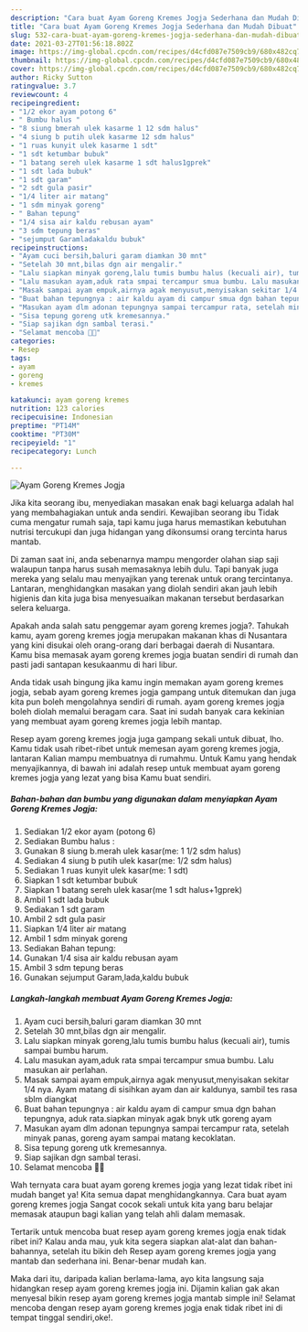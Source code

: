 ```yaml
---
description: "Cara buat Ayam Goreng Kremes Jogja Sederhana dan Mudah Dibuat"
title: "Cara buat Ayam Goreng Kremes Jogja Sederhana dan Mudah Dibuat"
slug: 532-cara-buat-ayam-goreng-kremes-jogja-sederhana-dan-mudah-dibuat
date: 2021-03-27T01:56:18.802Z
image: https://img-global.cpcdn.com/recipes/d4cfd087e7509cb9/680x482cq70/ayam-goreng-kremes-jogja-foto-resep-utama.jpg
thumbnail: https://img-global.cpcdn.com/recipes/d4cfd087e7509cb9/680x482cq70/ayam-goreng-kremes-jogja-foto-resep-utama.jpg
cover: https://img-global.cpcdn.com/recipes/d4cfd087e7509cb9/680x482cq70/ayam-goreng-kremes-jogja-foto-resep-utama.jpg
author: Ricky Sutton
ratingvalue: 3.7
reviewcount: 4
recipeingredient:
- "1/2 ekor ayam potong 6"
- " Bumbu halus "
- "8 siung bmerah ulek kasarme 1 12 sdm halus"
- "4 siung b putih ulek kasarme 12 sdm halus"
- "1 ruas kunyit ulek kasarme 1 sdt"
- "1 sdt ketumbar bubuk"
- "1 batang sereh ulek kasarme 1 sdt halus1gprek"
- "1 sdt lada bubuk"
- "1 sdt garam"
- "2 sdt gula pasir"
- "1/4 liter air matang"
- "1 sdm minyak goreng"
- " Bahan tepung"
- "1/4 sisa air kaldu rebusan ayam"
- "3 sdm tepung beras"
- "sejumput Garamladakaldu bubuk"
recipeinstructions:
- "Ayam cuci bersih,baluri garam diamkan 30 mnt"
- "Setelah 30 mnt,bilas dgn air mengalir."
- "Lalu siapkan minyak goreng,lalu tumis bumbu halus (kecuali air), tumis sampai bumbu harum."
- "Lalu masukan ayam,aduk rata smpai tercampur smua bumbu. Lalu masukan air perlahan."
- "Masak sampai ayam empuk,airnya agak menyusut,menyisakan sekitar 1/4 nya. Ayam matang di sisihkan ayam dan air kaldunya, sambil tes rasa sblm diangkat"
- "Buat bahan tepungnya : air kaldu ayam di campur smua dgn bahan tepungnya, aduk rata.siapkan minyak agak bnyk utk goreng ayam"
- "Masukan ayam dlm adonan tepungnya sampai tercampur rata, setelah minyak panas, goreng ayam sampai matang kecoklatan."
- "Sisa tepung goreng utk kremesannya."
- "Siap sajikan dgn sambal terasi."
- "Selamat mencoba 🙏😊"
categories:
- Resep
tags:
- ayam
- goreng
- kremes

katakunci: ayam goreng kremes 
nutrition: 123 calories
recipecuisine: Indonesian
preptime: "PT14M"
cooktime: "PT30M"
recipeyield: "1"
recipecategory: Lunch

---
```



![Ayam Goreng Kremes Jogja](https://img-global.cpcdn.com/recipes/d4cfd087e7509cb9/680x482cq70/ayam-goreng-kremes-jogja-foto-resep-utama.jpg)

Jika kita seorang ibu, menyediakan masakan enak bagi keluarga adalah hal yang membahagiakan untuk anda sendiri. Kewajiban seorang ibu Tidak cuma mengatur rumah saja, tapi kamu juga harus memastikan kebutuhan nutrisi tercukupi dan juga hidangan yang dikonsumsi orang tercinta harus mantab.

Di zaman  saat ini, anda sebenarnya mampu mengorder olahan siap saji walaupun tanpa harus susah memasaknya lebih dulu. Tapi banyak juga mereka yang selalu mau menyajikan yang terenak untuk orang tercintanya. Lantaran, menghidangkan masakan yang diolah sendiri akan jauh lebih higienis dan kita juga bisa menyesuaikan makanan tersebut berdasarkan selera keluarga. 



Apakah anda salah satu penggemar ayam goreng kremes jogja?. Tahukah kamu, ayam goreng kremes jogja merupakan makanan khas di Nusantara yang kini disukai oleh orang-orang dari berbagai daerah di Nusantara. Kamu bisa memasak ayam goreng kremes jogja buatan sendiri di rumah dan pasti jadi santapan kesukaanmu di hari libur.

Anda tidak usah bingung jika kamu ingin memakan ayam goreng kremes jogja, sebab ayam goreng kremes jogja gampang untuk ditemukan dan juga kita pun boleh mengolahnya sendiri di rumah. ayam goreng kremes jogja boleh diolah memalui beragam cara. Saat ini sudah banyak cara kekinian yang membuat ayam goreng kremes jogja lebih mantap.

Resep ayam goreng kremes jogja juga gampang sekali untuk dibuat, lho. Kamu tidak usah ribet-ribet untuk memesan ayam goreng kremes jogja, lantaran Kalian mampu membuatnya di rumahmu. Untuk Kamu yang hendak menyajikannya, di bawah ini adalah resep untuk membuat ayam goreng kremes jogja yang lezat yang bisa Kamu buat sendiri.

<!--inarticleads1-->

##### Bahan-bahan dan bumbu yang digunakan dalam menyiapkan Ayam Goreng Kremes Jogja:

1. Sediakan 1/2 ekor ayam (potong 6)
1. Sediakan  Bumbu halus :
1. Gunakan 8 siung b.merah ulek kasar(me: 1 1/2 sdm halus)
1. Sediakan 4 siung b putih ulek kasar(me: 1/2 sdm halus)
1. Sediakan 1 ruas kunyit ulek kasar(me: 1 sdt)
1. Siapkan 1 sdt ketumbar bubuk
1. Siapkan 1 batang sereh ulek kasar(me 1 sdt halus+1gprek)
1. Ambil 1 sdt lada bubuk
1. Sediakan 1 sdt garam
1. Ambil 2 sdt gula pasir
1. Siapkan 1/4 liter air matang
1. Ambil 1 sdm minyak goreng
1. Sediakan  Bahan tepung:
1. Gunakan 1/4 sisa air kaldu rebusan ayam
1. Ambil 3 sdm tepung beras
1. Gunakan sejumput Garam,lada,kaldu bubuk




<!--inarticleads2-->

##### Langkah-langkah membuat Ayam Goreng Kremes Jogja:

1. Ayam cuci bersih,baluri garam diamkan 30 mnt
1. Setelah 30 mnt,bilas dgn air mengalir.
1. Lalu siapkan minyak goreng,lalu tumis bumbu halus (kecuali air), tumis sampai bumbu harum.
1. Lalu masukan ayam,aduk rata smpai tercampur smua bumbu. Lalu masukan air perlahan.
1. Masak sampai ayam empuk,airnya agak menyusut,menyisakan sekitar 1/4 nya. Ayam matang di sisihkan ayam dan air kaldunya, sambil tes rasa sblm diangkat
1. Buat bahan tepungnya : air kaldu ayam di campur smua dgn bahan tepungnya, aduk rata.siapkan minyak agak bnyk utk goreng ayam
1. Masukan ayam dlm adonan tepungnya sampai tercampur rata, setelah minyak panas, goreng ayam sampai matang kecoklatan.
1. Sisa tepung goreng utk kremesannya.
1. Siap sajikan dgn sambal terasi.
1. Selamat mencoba 🙏😊




Wah ternyata cara buat ayam goreng kremes jogja yang lezat tidak ribet ini mudah banget ya! Kita semua dapat menghidangkannya. Cara buat ayam goreng kremes jogja Sangat cocok sekali untuk kita yang baru belajar memasak ataupun bagi kalian yang telah ahli dalam memasak.

Tertarik untuk mencoba buat resep ayam goreng kremes jogja enak tidak ribet ini? Kalau anda mau, yuk kita segera siapkan alat-alat dan bahan-bahannya, setelah itu bikin deh Resep ayam goreng kremes jogja yang mantab dan sederhana ini. Benar-benar mudah kan. 

Maka dari itu, daripada kalian berlama-lama, ayo kita langsung saja hidangkan resep ayam goreng kremes jogja ini. Dijamin kalian gak akan menyesal bikin resep ayam goreng kremes jogja mantab simple ini! Selamat mencoba dengan resep ayam goreng kremes jogja enak tidak ribet ini di tempat tinggal sendiri,oke!.

